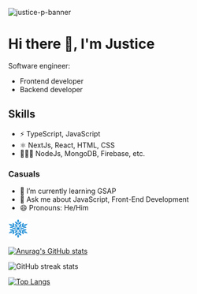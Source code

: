 ![justice-p-banner](https://github.com/justice-sh/justice-sh/blob/main/github-image-profile.png)


# Hi there 👋, I'm Justice

Software engineer:
- Frontend developer
- Backend developer


## Skills

* ⚡ TypeScript, JavaScript
* ⚛️ NextJs, React, HTML, CSS
* 🧑🏾‍💻 NodeJs, MongoDB, Firebase, etc.

<!-- ## Example of Work -->
<!-- [<img src='https://github.com/justice-sh/justice-sh/blob/main/flo-pic-3.png' alt='eow1' height='140' width='256'>](https://floprotocol.io/) -->


<!-- ## Personal Projects
 [<img src='https://github.com/justice-sh/justice-sh/blob/main/rm-login.png' alt='eow1' height='140' width='256'>](https://result-manager.netlify.app/)
[<img src='https://github.com/justice-sh/justice-sh/blob/main/rm-result-pass.png' alt='eow1' height='140' width='256'>](https://result-manager.netlify.app/result) 
[<img src='https://github.com/justice-sh/justice-sh/blob/main/tegy-login.png' alt='eow1' height='140' width='256'>](https://tegy.netlify.app/)
[<img src='https://github.com/justice-sh/justice-sh/blob/main/tegy-db.png' alt='eow1' height='140' width='256'>](https://tegy.netlify.app/) -->

### Casuals

- 🌱 I’m currently learning GSAP 
- 💬 Ask me about JavaScript, Front-End Development 
- 😄 Pronouns: He/Him 


<!--[<img src='https://cdn.jsdelivr.net/npm/simple-icons@3.0.1/icons/github.svg' alt='github' height='40'>](https://github.com/justice-sh)  [<img src='https://cdn.jsdelivr.net/npm/simple-icons@3.0.1/icons/twitter.svg' alt='twitter' height='40'>](https://twitter.com/_justice47)  [<img src='https://cdn.jsdelivr.net/npm/simple-icons@3.0.1/icons/stackoverflow.svg' alt='stackoverflow' height='40'>](https://stackoverflow.com/users/14008973)  -->

<a href='https://archiveprogram.github.com/'><img src='https://raw.githubusercontent.com/acervenky/animated-github-badges/master/assets/acbadge.gif' width='40' height='40'></a> 

<!-- [![trophy](https://github-profile-trophy.vercel.app/?username=justice-sh)](https://github.com/ryo-ma/github-profile-trophy) -->

[![Anurag's GitHub stats](https://github-readme-stats.vercel.app/api?username=justice-sh)](https://github.com/anuraghazra/github-readme-stats)

![GitHub streak stats](https://streak-stats.demolab.com/?user=justice-sh)  

<!--![Profile views](https://gpvc.arturio.dev/justice-sh) -->

[![Top Langs](https://github-readme-stats.vercel.app/api/top-langs/?username=justice-sh)](https://github.com/anuraghazra/github-readme-stats)

<!--[![willianrod's wakatime stats](https://github-readme-stats.vercel.app/api/wakatime?username=justice)](https://github.com/anuraghazra/github-readme-stats)-->

<!--
**justice-sh/justice-sh** is a ✨ _special_ ✨ repository because its `README.md` (this file) appears on your GitHub profile.

Here are some ideas to get you started:

- 🔭 I’m currently working on ...
- 🌱 I’m currently learning ...
- 👯 I’m looking to collaborate on ...
- 🤔 I’m looking for help with ...
- 💬 Ask me about ...
- 📫 How to reach me: ...
- 😄 Pronouns: ...
- ⚡ Fun fact: ...

<img src="https://github-readme-stats.vercel.app/api?username=justice-sh&&show_icons=true&title_color=ffffff&icon_color=bb2acf&text_color=daf7dc&bg_color=151515" alt="My GitHub Stats" />
-->


